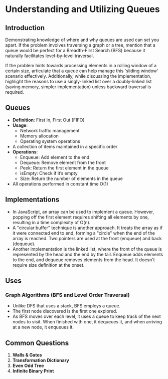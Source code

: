 # Understanding and Utilizing Queues

## Introduction

Demonstrating knowledge of where and why queues are used can set you apart. If the problem involves traversing a graph or a tree, mention that a queue would be perfect for a Breadth-First Search (BFS) because it naturally facilitates level-by-level traversal.

If the problem hints towards processing elements in a rolling window of a certain size, articulate that a queue can help manage this 'sliding window' scenario effectively. Additionally, while discussing the implementation, highlight the reasons to use a singly-linked list over a doubly-linked list (saving memory, simpler implementation) unless backward traversal is required.

## Queues

- **Definition**: First In, First Out (FIFO)
- **Usage**:
  - Network traffic management
  - Memory allocation
  - Operating system operations
- A collection of items maintained in a specific order
- **Operations**:
  - Enqueue: Add element to the end
  - Dequeue: Remove element from the front
  - Peek: Return the first element in the queue
  - isEmpty: Check if it’s empty
  - Size: Return the number of elements in the queue
- All operations performed in constant time O(1)

## Implementations

- In JavaScript, an array can be used to implement a queue. However, popping off the first element requires shifting all elements by one, resulting in a time complexity of O(n).
- A "circular buffer" technique is another approach. It treats the array as if it were connected end to end, forming a "circle" when the end of the array is reached. Two pointers are used at the front (enqueue) and back (dequeue).
- Another implementation is the linked list, where the front of the queue is represented by the head and the end by the tail. Enqueue adds elements to the end, and dequeue removes elements from the head. It doesn't require size definition at the onset.

## Uses

### Graph Algorithms (BFS and Level Order Traversal)

- Unlike DFS that uses a stack, BFS employs a queue.
- The first node discovered is the first one explored.
- As BFS moves over each level, it uses a queue to keep track of the next nodes to visit. When finished with one, it dequeues it, and when arriving at a new node, it enqueues it.

## Common Questions

1. **Walls & Gates**
2. **Transformation Dictionary**
3. **Even Odd Tree**
4. **Infinite Binary Print**
